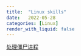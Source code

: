 ```yaml
---
title:  "Linux skills"
date:   2022-05-28
categories: [Linux]
render_with_liquid: false
---
```



[处理僵尸进程](https://www.cnblogs.com/mayhh/p/9968428.html)